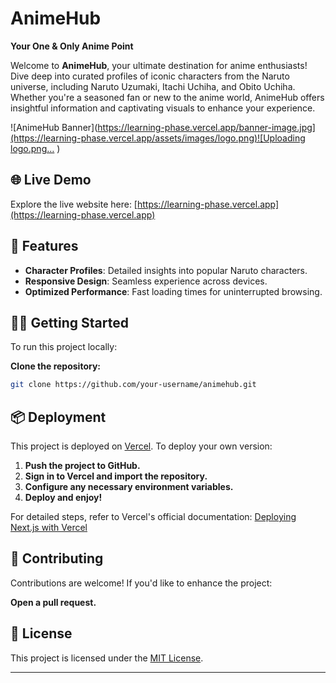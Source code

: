 # AnimeHub

**Your One & Only Anime Point**

Welcome to **AnimeHub**, your ultimate destination for anime enthusiasts! Dive deep into curated profiles of iconic characters from the Naruto universe, including Naruto Uzumaki, Itachi Uchiha, and Obito Uchiha. Whether you're a seasoned fan or new to the anime world, AnimeHub offers insightful information and captivating visuals to enhance your experience.

![AnimeHub Banner]([https://learning-phase.vercel.app/banner-image.jpg](https://learning-phase.vercel.app/assets/images/logo.png)![Uploading logo.png…]()
) <!-- Replace with an actual banner image URL if available -->

## 🌐 Live Demo

Explore the live website here: [https://learning-phase.vercel.app](https://learning-phase.vercel.app)

## 🚀 Features

* **Character Profiles**: Detailed insights into popular Naruto characters.
* **Responsive Design**: Seamless experience across devices.
* **Optimized Performance**: Fast loading times for uninterrupted browsing.

## 🧑‍💻 Getting Started

To run this project locally:

   **Clone the repository:**

   ```bash
   git clone https://github.com/your-username/animehub.git
   ```
## 📦 Deployment

This project is deployed on [Vercel](https://vercel.com/). To deploy your own version:

1. **Push the project to GitHub.**
2. **Sign in to Vercel and import the repository.**
3. **Configure any necessary environment variables.**
4. **Deploy and enjoy!**

For detailed steps, refer to Vercel's official documentation: [Deploying Next.js with Vercel](https://vercel.com/docs/concepts/deployments/overview)

## 🤝 Contributing

Contributions are welcome! If you'd like to enhance the project:

 **Open a pull request.**

## 📄 License

This project is licensed under the [MIT License](LICENSE).

---
